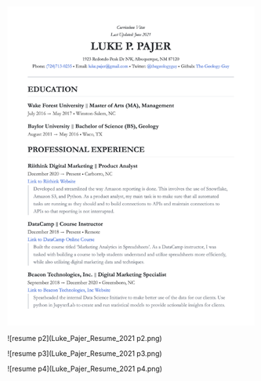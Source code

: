 ![resume p1](Luke_Pajer_Resume_2021.png)

![resume p2](Luke_Pajer_Resume_2021 p2.png)

![resume p3](Luke_Pajer_Resume_2021 p3.png)

![resume p4](Luke_Pajer_Resume_2021 p4.png)
